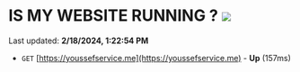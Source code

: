 # IS MY WEBSITE RUNNING ? [![](https://img.shields.io/static/v1?label=Sponsor&message=%E2%9D%A4&logo=GitHub&color=%23fe8e86)](https://github.com/sponsors/<username>)

Last updated: **2/18/2024, 1:22:54 PM**

- `GET` [https://youssefservice.me](https://youssefservice.me) - **Up** (157ms)
